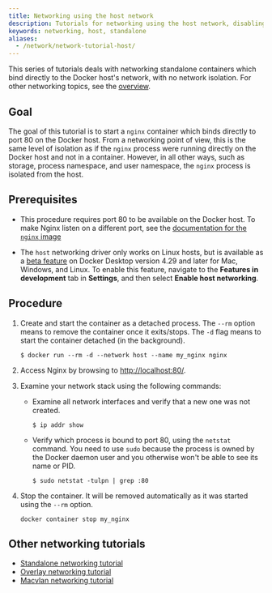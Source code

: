 ```yaml
---
title: Networking using the host network
description: Tutorials for networking using the host network, disabling network isolation
keywords: networking, host, standalone
aliases:
  - /network/network-tutorial-host/
---
```


This series of tutorials deals with networking standalone containers which bind
directly to the Docker host's network, with no network isolation. For other
networking topics, see the [overview](../../../manuals/engine/network/index.md).

## Goal

The goal of this tutorial is to start a `nginx` container which binds directly
to port 80 on the Docker host. From a networking point of view, this is the
same level of isolation as if the `nginx` process were running directly on the
Docker host and not in a container. However, in all other ways, such as storage,
process namespace, and user namespace, the `nginx` process is isolated from the
host.

## Prerequisites

- This procedure requires port 80 to be available on the Docker host. To make
  Nginx listen on a different port, see the
  [documentation for the `nginx` image](https://hub.docker.com/_/nginx/)

- The `host` networking driver only works on Linux hosts, but is available as a
  [beta feature](../../../manuals/release-lifecycle.md#beta) on Docker Desktop version 4.29
  and later for Mac, Windows, and Linux. To enable this feature, navigate to the
  **Features in development** tab in **Settings**, and then select **Enable host networking**.

## Procedure

1.  Create and start the container as a detached process. The `--rm` option means to remove the container once it exits/stops. The `-d` flag means to start the container detached (in the background).

    ```console
    $ docker run --rm -d --network host --name my_nginx nginx
    ```

2.  Access Nginx by browsing to
    [http://localhost:80/](http://localhost:80/).

3.  Examine your network stack using the following commands:

    - Examine all network interfaces and verify that a new one was not created.

      ```console
      $ ip addr show
      ```

    - Verify which process is bound to port 80, using the `netstat` command. You
      need to use `sudo` because the process is owned by the Docker daemon user
      and you otherwise won't be able to see its name or PID.

      ```console
      $ sudo netstat -tulpn | grep :80
      ```

4.  Stop the container. It will be removed automatically as it was started using the `--rm` option.

    ```console
    docker container stop my_nginx
    ```

## Other networking tutorials

- [Standalone networking tutorial](../../../manuals/engine/network/tutorials/standalone.md)
- [Overlay networking tutorial](../../../manuals/engine/network/tutorials/overlay.md)
- [Macvlan networking tutorial](../../../manuals/engine/network/tutorials/macvlan.md)
